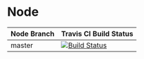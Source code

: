# Node

| Node Branch    | Travis CI Build Status |
| :---------------------------------------- |:---------------------------------------
| master         | [![Build Status](https://travis-ci.com/nadundesilva/file-sharer.svg?token=Xp1omeHFSJfsTxdxy9aV&branch=master)](https://travis-ci.com/nadundesilva/file-sharer) |
